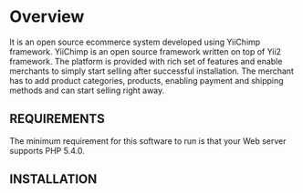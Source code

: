 Overview
================================

It is an open source ecommerce system developed using YiiChimp framework. YiiChimp is an open source framework written on top of Yii2 framework.
The platform is provided with rich set of features and enable merchants to simply start selling after successful installation. The merchant has to add
product categories, products, enabling payment and shipping methods and can start selling right away.  

REQUIREMENTS
------------

The minimum requirement for this software to run is that your Web server supports PHP 5.4.0.


INSTALLATION
------------

